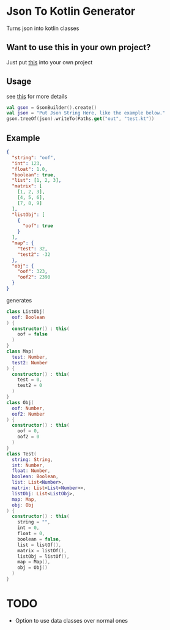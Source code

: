 # Json To Kotlin Generator
Turns json into kotlin classes

## Want to use this in your own project?
Just put [this](https://github.com/Ricky12Awesome/json-to-kotlin-generator/blob/master/src/main/kotlin/ricky/JsonToKtGenerator.kt)
into your own project

## Usage
see [this](https://github.com/Ricky12Awesome/json-to-kotlin-generator/blob/master/src/test/kotlin/ricky/test.kt)
for more details
```kotlin
val gson = GsonBuilder().create()
val json = "Put Json String Here, like the example below."
gson.treeOf(json).writeTo(Paths.get("out", "test.kt"))
```

## Example
```json
{
  "string": "oof",
  "int": 123,
  "float": 1.0,
  "boolean": true,
  "list": [1, 2, 3],
  "matrix": [
    [1, 2, 3],
    [4, 5, 6],
    [7, 8, 9]
  ],
  "listObj": [
    {
      "oof": true
    }
  ],
  "map": {
    "test": 32,
    "test2": -32
  },
  "obj": {
    "oof": 323,
    "oof2": 2390
  }
}
```
generates
```kotlin
class ListObj(
  oof: Boolean
) {
  constructor() : this(
    oof = false
  )
}
class Map(
  test: Number,
  test2: Number
) {
  constructor() : this(
    test = 0,
    test2 = 0
  )
}
class Obj(
  oof: Number,
  oof2: Number
) {
  constructor() : this(
    oof = 0,
    oof2 = 0
  )
}
class Test(
  string: String,
  int: Number,
  float: Number,
  boolean: Boolean,
  list: List<Number>,
  matrix: List<List<Number>>,
  listObj: List<ListObj>,
  map: Map,
  obj: Obj
) {
  constructor() : this(
    string = "",
    int = 0,
    float = 0,
    boolean = false,
    list = listOf(),
    matrix = listOf(),
    listObj = listOf(),
    map = Map(),
    obj = Obj()
  )
}

```

# TODO
* Option to use data classes over normal ones
